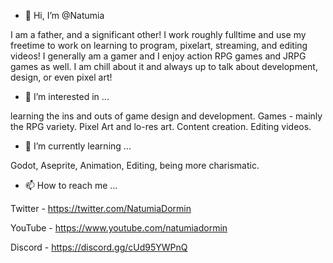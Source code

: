 - 👋 Hi, I’m @Natumia

I am a father, and a significant other! I work roughly fulltime and use my freetime to work on learning to program, pixelart, streaming, and editing videos! I generally am a gamer and I enjoy action RPG games and JRPG games as well. I am chill about it and always up to talk about development, design, or even pixel art!

- 👀 I’m interested in ...

learning the ins and outs of game design and development. Games - mainly the RPG variety. Pixel Art and lo-res art. Content creation. Editing videos. 

- 🌱 I’m currently learning ...

Godot, Aseprite, Animation, Editing, being more charismatic.

- 📫 How to reach me ...

Twitter - https://twitter.com/NatumiaDormin

YouTube - https://www.youtube.com/natumiadormin

Discord - https://discord.gg/cUd95YWPnQ

